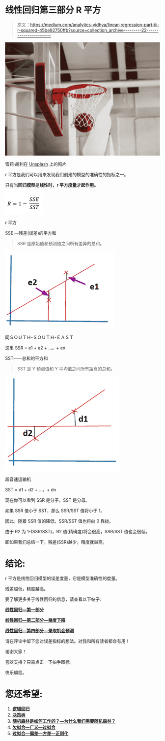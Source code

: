 # 线性回归第三部分 R 平方

> 原文：<https://medium.com/analytics-vidhya/linear-regression-part-iii-r-squared-45be92750ffb?source=collection_archive---------22----------------------->

![](img/b511dc07ee9716ff90eb93eacfb92c77.png)

雪莉·胡利在 [Unsplash](https://unsplash.com/s/photos/accuracy?utm_source=unsplash&utm_medium=referral&utm_content=creditCopyText) 上的照片

r 平方是我们可以用来发现我们创建的模型的准确性的指标之一。

只有当**回归模型**是**线性时，r 平方度量才起作用。**

![](img/e184ea6b749de5a225aab7c9985821f6.png)

r 平方

SSE —残差(误差)的平方和

> SSR 是原始值和预测值之间所有差异的总和。

![](img/bc5ef2383eb618c79a27e36024122735.png)

同ＳＯＵＴＨ-ＳＯＵＴＨ-ＥＡＳＴ

这里 SSR = e1 + e2 + …。+ en

SST——总和的平方和

> SST 是 Y 预测值和 Y 平均值之间所有距离的总和。

![](img/e7b2f55da14073f3655edd083da2569b.png)

超音速运输机

SST = d1 + d2 + …。+ dn

现在你可以看到 SSR 是分子，SST 是分母。

如果 SSR 值小于 SST，那么 SSR/SST 值将小于 1。

因此，随着 SSR 值的降低，SSR/SST 值也将向 0 靠拢。

由于 R2 为 1-(SSR/SST)，R2 值(精确度)将会很高，SSR/SST 值也会很低。

即如果我们总结一下，残差(SSR)越少，精度就越高。

# **结论:**

r 平方是线性回归模型的误差度量，它是模型准确性的度量。

残差越低，精度越高。

要了解更多关于线性回归的信息，请查看以下帖子:

[**线性回归—第一部分**](https://devskrol.com/2020/07/18/linear-regression-part-i/)

[**线性回归—第二部分—梯度下降**](https://devskrol.com/2020/07/19/linear-regression-part-ii-gradient-descent/)

[**线性回归—第四部分—录取机会预测**](https://devskrol.com/2020/07/19/linear-regression-part-iv-chance-of-admission-prediction/)

请在评论中留下您对误差指标的想法。对我和所有读者都会有用！

谢谢大家！

喜欢支持？只需点击一下拍手图标。

快乐编程。

# 您还希望:

1.  [**逻辑回归**](https://devskrol.com/category/machine-learning/logistic-regression/)
2.  [**决策树**](https://devskrol.com/2020/07/25/decision-tree/)
3.  [**随机森林是如何工作的？—为什么我们需要随机森林？**](https://devskrol.com/2020/07/26/random-forest-how-random-forest-works/)
4.  [**欠拟合—广义—过拟合**](https://devskrol.com/2020/07/19/underfitted-generalized-overfitted/)
5.  [**过拟合—偏差—方差—正则化**](https://devskrol.com/2020/07/19/overfitting-bias-variance-regularization/)